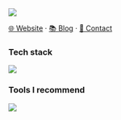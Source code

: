 <!-- 
[![Typing SVG](https://readme-typing-svg.demolab.com/?font=Fira+Code&weight=600&size=24&pause=1000&color=5086A1FF&center=true&vCenter=true&random=false&width=280&lines=Hi%2CI%27m+Liusf%20%F0%9F%A4%A0)](https://git.io/typing-svg)
-->

<picture>
  <img src="https://readme-typing-svg.demolab.com/?font=Fira+Code&weight=600&size=24&pause=1000&color=5086A1FF&center=true&vCenter=true&random=false&width=280&lines=Hi%2CI%27m+Liusf%20%F0%9F%A4%A0">
</picture>

[🌐 Website](https://www.liusf.site/) · [📚 Blog](https://blog.liusf.site/) · [📧 Contact](mailto:liushifengde@gmail.com) 


### Tech stack

<picture><img src="https://skillicons.dev/icons?i=java,idea,jenkins,maven,mongodb,mysql,nginx,md,hibernate,html,js,windows,bootstrap,cloudflare,css,discord,docker,eclipse,elasticsearch,fastapi,git,github,gitlab,gmail,gradle,grafana,instagramjava,jquery,kafka,kubernetes,lua,linux,nodejs,npm,ps,pnpm,postgres,postman,powershell,pycharm,py,rabbitmq,redis,regex,spring,stackoverflow,selenium,svg,twitter,ubuntu,vim,vscode,vue,webstorm"></picture>

### Tools I recommend

<picture><img src="https://skillicons.dev/icons?i=vscode,webpack,vite,rollup,gulp,git,githubactions,vercel,netlify,jenkins,pnpm"></picture>

